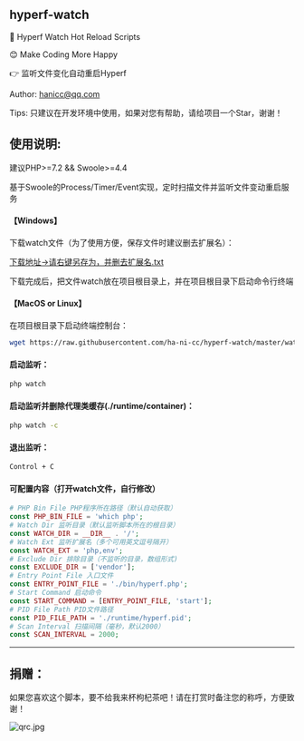 ## hyperf-watch

🚀 Hyperf Watch Hot Reload Scripts

😊 Make Coding More Happy

👉 监听文件变化自动重启Hyperf

Author: hanicc@qq.com

Tips: 只建议在开发环境中使用，如果对您有帮助，请给项目一个Star，谢谢！

## 使用说明:

建议PHP>=7.2 && Swoole>=4.4

基于Swoole的Process/Timer/Event实现，定时扫描文件并监听文件变动重启服务

#### 【Windows】

下载watch文件（为了使用方便，保存文件时建议删去扩展名）：

[下载地址->请右键另存为，并删去扩展名.txt](https://raw.githubusercontent.com/ha-ni-cc/hyperf-watch/master/watch)

下载完成后，把文件watch放在项目根目录上，并在项目根目录下启动命令行终端

#### 【MacOS or Linux】

在项目根目录下启动终端控制台：
```sh
wget https://raw.githubusercontent.com/ha-ni-cc/hyperf-watch/master/watch
```

#### 启动监听：
 ```sh
php watch
```

#### 启动监听并删除代理类缓存(./runtime/container)：
```sh
php watch -c
```

#### 退出监听：
```sh
Control + C
```
#### 可配置内容（打开watch文件，自行修改）
```php
# PHP Bin File PHP程序所在路径（默认自动获取）
const PHP_BIN_FILE = 'which php';
# Watch Dir 监听目录（默认监听脚本所在的根目录）
const WATCH_DIR = __DIR__ . '/';
# Watch Ext 监听扩展名（多个可用英文逗号隔开）
const WATCH_EXT = 'php,env';
# Exclude Dir 排除目录（不监听的目录，数组形式)
const EXCLUDE_DIR = ['vendor'];
# Entry Point File 入口文件
const ENTRY_POINT_FILE = './bin/hyperf.php';
# Start Command 启动命令
const START_COMMAND = [ENTRY_POINT_FILE, 'start'];
# PID File Path PID文件路径
const PID_FILE_PATH = './runtime/hyperf.pid';
# Scan Interval 扫描间隔（毫秒，默认2000）
const SCAN_INTERVAL = 2000;
```

***

## 捐赠：

如果您喜欢这个脚本，要不给我来杯枸杞茶吧！请在打赏时备注您的称呼，方便致谢！

![qrc.jpg](https://i.loli.net/2019/12/28/vzB8bRGQJ9pilMa.jpg)
